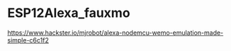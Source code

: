 # ESP12Alexa_fauxmo
https://www.hackster.io/mjrobot/alexa-nodemcu-wemo-emulation-made-simple-c6c1f2
